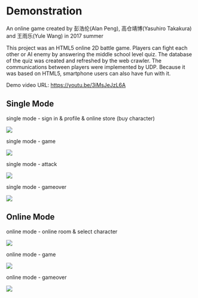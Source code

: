 # Demonstration

An online game created by 彭浩伦(Alan Peng), 高仓靖博(Yasuhiro Takakura) and 王雨乐(Yule Wang) in 2017 summer

This project was an HTML5 online 2D battle game. Players can fight each other or
AI enemy by answering the middle school level quiz. The database of the quiz was
created and refreshed by the web crawler. The communications between players
were implemented by UDP. Because it was based on HTML5, smartphone users
can also have fun with it.

Demo video URL: https://youtu.be/3iMsJeJzL6A

## Single Mode
single mode - sign in & profile & online store (buy character) 

![](https://github.com/yasuhiro0802/2017SE-PROJ/blob/master/images/single1.gif)

single mode - game  

![](https://github.com/yasuhiro0802/2017SE-PROJ/blob/master/images/single2.gif)

single mode - attack  

![](https://github.com/yasuhiro0802/2017SE-PROJ/blob/master/images/single3.gif)

single mode - gameover  

![](https://github.com/yasuhiro0802/2017SE-PROJ/blob/master/images/single4.gif)

## Online Mode

online mode - online room & select character  

![](https://github.com/yasuhiro0802/2017SE-PROJ/blob/master/images/online1.gif)

online mode - game  

![](https://github.com/yasuhiro0802/2017SE-PROJ/blob/master/images/online2.gif)

online mode - gameover  

![](https://github.com/yasuhiro0802/2017SE-PROJ/blob/master/images/online3.gif)
